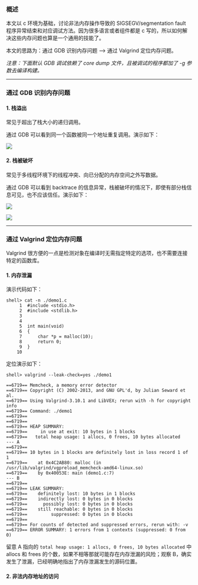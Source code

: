 ### 概述

本文以 c 环境为基础，讨论非法内存操作导致的 SIGSEGV/segmentation fault 程序异常结束和对应调试方法。因为很多语言或者组件都是 c 写的，所以如何解决这些内存问题也算是一个通用的技能了。

本文的思路为：通过 GDB 识别内存问题 --> 通过 Valgrind 定位内存问题。

*注意：下面默认 GDB 调试依赖了 core dump 文件，且被调试的程序都加了 -g 参数去编译构建。*

---

### 通过 GDB 识别内存问题

#### 1. 栈溢出

常见于超出了栈大小的递归调用。

通过 GDB 可以看到同一个函数被同一个地址重复调用。演示如下：

![](https://raw.githubusercontent.com/hsxhr-10/picture/master/栈溢出1.png)

#### 2. 栈被破坏

常见于多线程环境下的线程冲突、向已分配的内存空间之外写数据。

通过 GDB 可以看到 backtrace 的信息异常，栈被破坏的情况下，即使有部分栈信息可见，也不应该信任。演示如下：

![](https://raw.githubusercontent.com/hsxhr-10/picture/master/栈被破坏1.png)

![](https://raw.githubusercontent.com/hsxhr-10/picture/master/栈被破坏2.png)

---

### 通过 Valgrind 定位内存问题

Valgrind 很方便的一点是检测对象在编译时无需指定特定的选项，也不需要连接特定的函数库。

#### 1. 内存泄漏

演示代码如下：

```
shell> cat -n ./demo1.c
     1	#include <stdio.h>
     2	#include <stdlib.h>
     3	
     4	
     5	int main(void)
     6	{
     7		char *p = malloc(10);
     8		return 0;
     9	}
    10	
```

定位演示如下：

```
shell> valgrind --leak-check=yes ./demo1

==6719== Memcheck, a memory error detector
==6719== Copyright (C) 2002-2013, and GNU GPL'd, by Julian Seward et al.
==6719== Using Valgrind-3.10.1 and LibVEX; rerun with -h for copyright info
==6719== Command: ./demo1
==6719== 
==6719== 
==6719== HEAP SUMMARY:
==6719==     in use at exit: 10 bytes in 1 blocks
==6719==   total heap usage: 1 allocs, 0 frees, 10 bytes allocated                             --- A
==6719== 
==6719== 10 bytes in 1 blocks are definitely lost in loss record 1 of 1
==6719==    at 0x4C2AB80: malloc (in /usr/lib/valgrind/vgpreload_memcheck-amd64-linux.so)
==6719==    by 0x40053E: main (demo1.c:7)                                                      --- B
==6719== 
==6719== LEAK SUMMARY:
==6719==    definitely lost: 10 bytes in 1 blocks
==6719==    indirectly lost: 0 bytes in 0 blocks
==6719==      possibly lost: 0 bytes in 0 blocks
==6719==    still reachable: 0 bytes in 0 blocks
==6719==         suppressed: 0 bytes in 0 blocks
==6719== 
==6719== For counts of detected and suppressed errors, rerun with: -v
==6719== ERROR SUMMARY: 1 errors from 1 contexts (suppressed: 0 from 0)
```

留意 A 指向的 `total heap usage: 1 allocs, 0 frees, 10 bytes allocated` 中 allocs 和 frees 的个数，如果不相等那就可能存在内存泄漏的风险；观察 B，确实发生了泄漏，已经明确地指出了内存泄漏发生的源码位置。

#### 2. 非法内存地址的访问



























